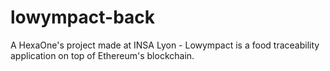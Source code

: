 # lowympact-back

A HexaOne's project made at INSA Lyon - Lowympact is a food traceability application on top of Ethereum's blockchain.
